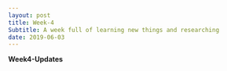 ```yaml
---
layout: post
title: Week-4
Subtitle: A week full of learning new things and researching
date: 2019-06-03
---	
```


**Week4-Updates**
